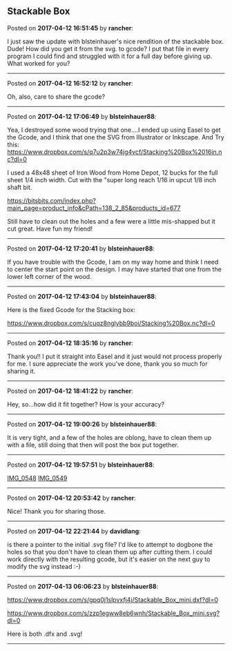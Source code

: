 ## Stackable Box
Posted on **2017-04-12 16:51:45** by **rancher**:

I just saw the update with blsteinhauer's nice rendition of the stackable box.  Dude!  How did you get it from the svg. to gcode?  I put that file in every program I could find and struggled with it for a full day before giving up.  What worked for you?

---

Posted on **2017-04-12 16:52:12** by **rancher**:

Oh, also, care to share the gcode?

---

Posted on **2017-04-12 17:06:49** by **blsteinhauer88**:

Yea, I destroyed some wood trying that one....I ended up using Easel to get the Gcode, and I think that one the SVG from Illustrator or Inkscape.  And Try this:  https://www.dropbox.com/s/q7u2p3w74jg4vcf/Stacking%20Box%2016in.nc?dl=0



I used a 48x48 sheet of Iron Wood from Home Depot, 12 bucks for the full sheet  1/4 inch width.  Cut with the "super long reach 1/16 in upcut 1/8 inch shaft bit.  

https://bitsbits.com/index.php?main_page=product_info&cPath=138_2_85&products_id=677



Still have to clean out the holes and a few were a little mis-shapped but it cut great.    Have fun my friend!

---

Posted on **2017-04-12 17:20:41** by **blsteinhauer88**:

If you have trouble with the Gcode, I am on my way home and think I need to center the start point on the design.  I may have started that one from the lower left corner of the wood.

---

Posted on **2017-04-12 17:43:04** by **blsteinhauer88**:

Here is the fixed Gcode for the Stacking box:

https://www.dropbox.com/s/cuqz8nglybb9boi/Stacking%20Box.nc?dl=0

---

Posted on **2017-04-12 18:35:16** by **rancher**:

Thank you!!  I put it straight into Easel and it just would not process properly for me.  I sure appreciate the work you've done, thank you so much for sharing it.

---

Posted on **2017-04-12 18:41:22** by **rancher**:

Hey, so...how did it fit together?  How is your accuracy?

---

Posted on **2017-04-12 19:00:26** by **blsteinhauer88**:

It is very tight, and a few of the holes are oblong, have to clean them up with a file, still doing that then will post the box put together.

---

Posted on **2017-04-12 19:57:51** by **blsteinhauer88**:

[IMG_0548](../../images/Jl/wm/Jlwm_img_0548.jpg.jpg) [IMG_0549](../../images/XJ/lO/XJlO_img_0549.jpg.jpg)

---

Posted on **2017-04-12 20:53:42** by **rancher**:

Nice!  Thank you for sharing those.

---

Posted on **2017-04-12 22:21:44** by **davidlang**:

is there a pointer to the initial .svg file? I'd like to attempt to dogbone the holes so that you don't have to clean them up after cutting them. I could work directly with the resulting gcode, but it's easier on the next guy to modify the svg instead :-)

---

Posted on **2017-04-13 06:06:23** by **blsteinhauer88**:

https://www.dropbox.com/s/gpq0j1slpvxfj4j/Stackable_Box_mini.dxf?dl=0



https://www.dropbox.com/s/zzp1egww8eb6wnh/Stackable_Box_mini.svg?dl=0



Here is both .dfx and .svg!

---


